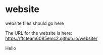 # website
website files should go here

The URL for the website is here: https://ftcteam6085emc2.github.io/website/

Hello